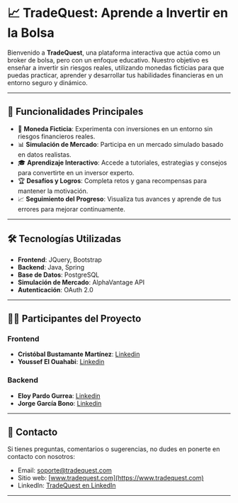 # 📈 TradeQuest: Aprende a Invertir en la Bolsa

Bienvenido a **TradeQuest**, una plataforma interactiva que actúa como un broker de bolsa, pero con un enfoque educativo. Nuestro objetivo es enseñar a invertir sin riesgos reales, utilizando monedas ficticias para que puedas practicar, aprender y desarrollar tus habilidades financieras en un entorno seguro y dinámico.

---

## 🚀 Funcionalidades Principales

- 💸 **Moneda Ficticia**: Experimenta con inversiones en un entorno sin riesgos financieros reales.
- 📊 **Simulación de Mercado**: Participa en un mercado simulado basado en datos realistas.
- 🎓 **Aprendizaje Interactivo**: Accede a tutoriales, estrategias y consejos para convertirte en un inversor experto.
- 🏆 **Desafíos y Logros**: Completa retos y gana recompensas para mantener la motivación.
- 📈 **Seguimiento del Progreso**: Visualiza tus avances y aprende de tus errores para mejorar continuamente.

---

## 🛠️ Tecnologías Utilizadas

- **Frontend**: JQuery, Bootstrap
- **Backend**: Java, Spring
- **Base de Datos**: PostgreSQL
- **Simulación de Mercado**: AlphaVantage API
- **Autenticación**: OAuth 2.0

---

## 🧑‍💻 Participantes del Proyecto

### Frontend

- **Cristóbal Bustamante Martínez**: [Linkedin](www.linkedin.com/in/crisbustmar)
- **Youssef El Ouahabi**: [Linkedin](www.linkedin.com/in/youssef-el-ouahabi-aa7981250)

### Backend

- **Eloy Pardo Gurrea**: [Linkedin](www.linkedin.com/in/eloypardogurrea)
- **Jorge García Bono**: [Linkedin](www.linkedin.com/in/jorge-garc%C3%ADa-bono-a764452aa)

---

## 📧 Contacto

Si tienes preguntas, comentarios o sugerencias, no dudes en ponerte en contacto con nosotros:

- Email: soporte@tradequest.com
- Sitio web: [www.tradequest.com](https://www.tradequest.com)
- LinkedIn: [TradeQuest en LinkedIn](https://www.linkedin.com/company/tradequest)

---
